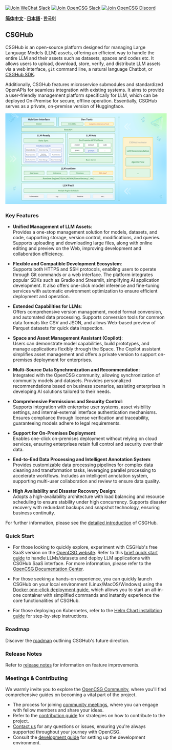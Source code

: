 
[![Join WeChat Slack](https://img.shields.io/badge/wechat-join_chat-white.svg?logo=wechat&style=social)](./docs/images/wechat-assistant-new.png)
[![Join OpenCSG Slack](https://img.shields.io/badge/slack-join_chat-white.svg?logo=slack&style=social)](https://join.slack.com/t/opencsghq/shared_invite/zt-2fmtem7hs-s_RmMeoOIoF1qzslql2q~A)
[![Join OpenCSG Discord](https://img.shields.io/badge/discord-join_chat-white.svg?logo=discord&style=social)](https://discord.gg/bXnu4C9BkR)

**[简体中文](README_zh.md) ∙ [日本語](README_jp.md) ∙ [한국어](README_kr.md)**

## CSGHub

CSGHub is an open-source platform designed for managing Large Language Models (LLM) assets, offering an efficient way to handle the entire LLM and their assets such as datasets, spaces and codes etc. It allows users to upload, download, store, verify, and distribute LLM assets via a web interface, `git` command line, a natural language Chatbot, or [CSGHub SDK](https://github.com/OpenCSGs/csghub-sdk).

Additionally, CSGHub features microservice submodules and standardized OpenAPIs for seamless integration with existing systems. It aims to provide a user-friendly management platform specifically for LLM, which can be deployed On-Premise for secure, offline operation. Essentially, CSGHub serves as a private, on-premise version of Huggingface.

![CSGHub](./docs/images/csghub_framework.png)

### Key Features

- **Unified Management of LLM Assets**:  
  Provides a one-stop management solution for models, datasets, and code, supporting storage, version control, modifications, and queries. Supports uploading and downloading large files, along with online editing and preview on the Web, improving development and collaboration efficiency.

- **Flexible and Compatible Development Ecosystem**:  
  Supports both HTTPS and SSH protocols, enabling users to operate through Git commands or a web interface. The platform integrates popular SDKs such as Gradio and Streamlit, simplifying AI application development. It also offers one-click model inference and fine-tuning services with automatic environment optimization to ensure efficient deployment and operation.

- **Extended Capabilities for LLMs**:  
  Offers comprehensive version management, model format conversion, and automated data processing. Supports conversion tools for common data formats like CSV and JSON, and allows Web-based preview of Parquet datasets for quick data inspection.

- **Space and Asset Management Assistant (Copilot)**:  
  Users can demonstrate model capabilities, build prototypes, and manage applications flexibly through the Space. The Copilot assistant simplifies asset management and offers a private version to support on-premises deployment for enterprises.

- **Multi-Source Data Synchronization and Recommendation**:  
  Integrated with the OpenCSG community, allowing synchronization of community models and datasets. Provides personalized recommendations based on business scenarios, assisting enterprises in developing AI solutions tailored to their needs.

- **Comprehensive Permissions and Security Control**:  
  Supports integration with enterprise user systems, asset visibility settings, and internal-external interface authentication mechanisms. Ensures compliance through license verification and traceability, guaranteeing models adhere to legal requirements.

- **Support for On-Premises Deployment**:  
  Enables one-click on-premises deployment without relying on cloud services, ensuring enterprises retain full control and security over their data.

- **End-to-End Data Processing and Intelligent Annotation System**:  
  Provides customizable data processing pipelines for complex data cleaning and transformation tasks, leveraging parallel processing to accelerate workflows. Includes an intelligent annotation system, supporting multi-user collaboration and review to ensure data quality.

- **High Availability and Disaster Recovery Design**:  
  Adopts a high-availability architecture with load balancing and resource scheduling to ensure stability under high concurrency. Supports disaster recovery with redundant backups and snapshot technology, ensuring business continuity.

For further information, please see the [detailed introduction](./docs/detailed_intro_en.md) of CSGHub.

### Quick Start

- For those looking to quickly explore, experiment with CSGHub's free SaaS version on the [OpenCSG website](https://opencsg.com/models). Refer to this [brief quick start guide](./docs/csghub_saas_en.md) to handle LLMs/datasets and deploy LLM applications with CSGHub SaaS interface.
For more information, please refer to the [OpenCSG Documentation Center](https://opencsg.com/docs/en/intro).

- For those seeking a hands-on experience, you can quickly launch CSGHub on your local environment (Linux/MacOS/Windows) using the [Docker one-click deployment guide](https://github.com/OpenCSGs/csghub-installer/tree/main/docker), which allows you to start an all-in-one container with simplified commands and instantly experience the core functionalities of CSGHub.

- For those deploying on Kubernetes, refer to the [Helm Chart installation guide](https://github.com/OpenCSGs/csghub-installer/tree/main/helm-chart) for step-by-step instructions.

### Roadmap

Discover the [roadmap](./docs/roadmap_en.md) outlining CSGHub's future direction.

### Release Notes

Refer to [release notes](./docs/release_notes.md) for information on feature improvements.

### Meetings & Contributing

We warmly invite you to explore the [OpenCSG Community](https://github.com/OpenCSGs/community), where you'll find comprehensive guides on becoming a vital part of the project.

- The process for joining [community meetings](https://github.com/OpenCSGs/community?tab=readme-ov-file#community-meeting), where you can engage with fellow members and share your ideas.
- Refer to the [contribution guide](https://github.com/OpenCSGs/community/blob/main/guidelines/CONTRIBUTING_en.md) for strategies on how to contribute to the project.
- [Contact us](https://github.com/OpenCSGs/community?tab=readme-ov-file#questions-and-issues) for any questions or issues, ensuring you're always supported throughout your journey with OpenCSG.
- Consult the [development guide](./docs/setup_en.md) for setting up the development environment.
